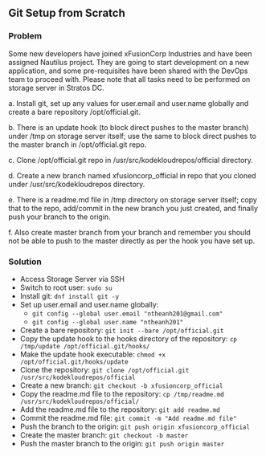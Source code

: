 ## Git Setup from Scratch

### Problem

Some new developers have joined xFusionCorp Industries and have been assigned Nautilus project. They are going to start
development on a new application, and some pre-requisites have been shared with the DevOps team to proceed with. Please
note that all tasks need to be performed on storage server in Stratos DC.

a. Install git, set up any values for user.email and user.name globally and create a bare repository /opt/official.git.

b. There is an update hook (to block direct pushes to the master branch) under /tmp on storage server itself; use the
same to block direct pushes to the master branch in /opt/official.git repo.

c. Clone /opt/official.git repo in /usr/src/kodekloudrepos/official directory.

d. Create a new branch named xfusioncorp_official in repo that you cloned under /usr/src/kodekloudrepos directory.

e. There is a readme.md file in /tmp directory on storage server itself; copy that to the repo, add/commit in the new
branch you just created, and finally push your branch to the origin.

f. Also create master branch from your branch and remember you should not be able to push to the master directly as per
the hook you have set up.

### Solution

- Access Storage Server via SSH
- Switch to root user: `sudo su`
- Install git: `dnf install git -y`
- Set up user.email and user.name globally:
  - `git config --global user.email "ntheanh201@gmail.com"`
  - `git config --global user.name "ntheanh201"`
- Create a bare repository: `git init --bare /opt/official.git`
- Copy the update hook to the hooks directory of the repository: `cp /tmp/update /opt/official.git/hooks/`
- Make the update hook executable: `chmod +x /opt/official.git/hooks/update`
- Clone the repository: `git clone /opt/official.git /usr/src/kodekloudrepos/official`
- Create a new branch: `git checkout -b xfusioncorp_official`
- Copy the readme.md file to the repository: `cp /tmp/readme.md /usr/src/kodekloudrepos/official/`
- Add the readme.md file to the repository: `git add readme.md`
- Commit the readme.md file: `git commit -m "Add readme.md file"`
- Push the branch to the origin: `git push origin xfusioncorp_official`
- Create the master branch: `git checkout -b master`
- Push the master branch to the origin: `git push origin master`